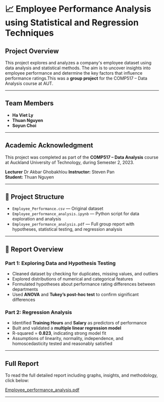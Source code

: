 # 📈 Employee Performance Analysis using Statistical and Regression Techniques

## Project Overview

This project explores and analyzes a company's employee dataset using data analysis and statistical methods. The aim is to uncover insights into employee 
performance and determine the key factors that influence performance ratings.This was a **group project** for the COMP517 – Data Analysis course at AUT.

---

## Team Members

- **Ha Viet Ly**  
- **Thuan Nguyen**  
- **Soyun Choi**

---

## Academic Acknowledgment

This project was completed as part of the **COMP517 – Data Analysis** course at Auckland University of Technology, during Semester 2, 2023.

**Lecturer** Dr Akbar Ghobakhlou
**Instructor:** Steven Pan  
**Student:** Thuan Nguyen 



---

## 📁 Project Structure

- `Employee_Performance.csv` — Original dataset 
- `Employee_performance_analysis.ipynb` — Python script for data exploration and analysis
- `Employee_performance_analysis.pdf` — Full group report with hypotheses, statistical testing, and regression analysis

---

## 🧪 Report Overview

### Part 1: Exploring Data and Hypothesis Testing
- Cleaned dataset by checking for duplicates, missing values, and outliers
- Explored distributions of numerical and categorical features
- Formulated hypotheses about performance rating differences between departments
- Used **ANOVA** and **Tukey’s post-hoc test** to confirm significant differences

### Part 2: Regression Analysis
- Identified **Training Hours** and **Salary** as predictors of performance
- Built and validated a **multiple linear regression model**
- R-squared = **0.823**, indicating strong model fit
- Assumptions of linearity, normality, independence, and homoscedasticity tested and reasonably satisfied

---

## Full Report

To read the full detailed report including graphs, insights, and methodology, click below:

[Employee_performance_analysis.pdf](./Employee_performance_analysis.pdf)

---




